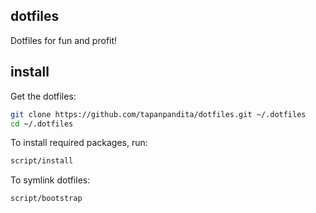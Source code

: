 ## dotfiles

Dotfiles for fun and profit!

## install

Get the dotfiles:

```sh
git clone https://github.com/tapanpandita/dotfiles.git ~/.dotfiles
cd ~/.dotfiles
```

To install required packages, run:

```sh
script/install
```

To symlink dotfiles:

```sh
script/bootstrap
```
